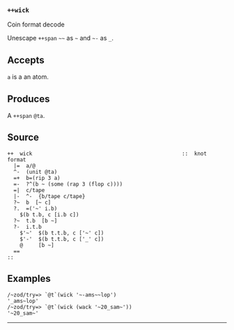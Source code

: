### `++wick`

Coin format decode

Unescape `++span` `~~` as `~` and `~-` as `_`.

Accepts
-------

`a` is a an atom.

Produces
--------

A `++span` `@ta`.

Source
------

    ++  wick                                                ::  knot format
      |=  a/@
      ^-  (unit @ta)
      =+  b=(rip 3 a)
      =-  ?^(b ~ (some (rap 3 (flop c))))
      =|  c/tape
      |-  ^-  {b/tape c/tape}
      ?~  b  [~ c]
      ?.  =('~' i.b)
        $(b t.b, c [i.b c])
      ?~  t.b  [b ~]
      ?-  i.t.b
        $'~'  $(b t.t.b, c ['~' c])
        $'-'  $(b t.t.b, c ['_' c])
        @     [b ~]
      ==
    ::

Examples
--------

    /~zod/try=> `@t`(wick '~-ams~~lop')
    '_ams~lop'
    /~zod/try=> `@t`(wick (wack '~20_sam~'))
    '~20_sam~'



***
